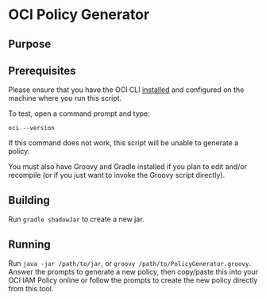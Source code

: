 # OCI Policy Generator

## Purpose

## Prerequisites

Please ensure that you have the OCI CLI [installed](https://docs.cloud.oracle.com/iaas/Content/API/Concepts/cliconcepts.htm) and configured on the machine where you run this script.  

To test, open a command prompt and type:

```oci --version```

If this command does not work, this script will be unable to generate a policy.

You must also have Groovy and Gradle installed if you plan to edit and/or recompile (or if you just want to invoke the Groovy script directly).

## Building

Run `gradle shadowJar` to create a new jar.  

## Running

Run `java -jar /path/to/jar`, or `groovy /path/to/PolicyGenerator.groovy`.  Answer the prompts to generate a new policy, then copy/paste this into your OCI IAM Policy online or follow the prompts to create the new policy directly from this tool.
